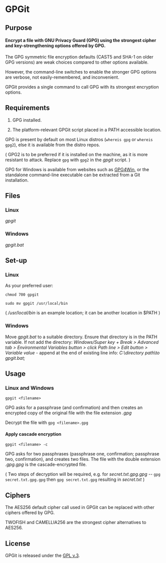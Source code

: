 
# GPGit


## Purpose

#### Encrypt a file with GNU Privacy Guard (GPG) using the strongest cipher and key-strengthening options offered by GPG.

The GPG symmetric file encryption defaults (CAST5 and SHA-1 on older GPG versions) are weak choices compared to other options available.

However, the command-line switches to enable the stronger GPG options are verbose, not easily-remembered, and inconvenient.

GPGit provides a single command to call GPG with its strongest encryption options.


## Requirements

1. GPG installed.

2. The platform-relevant GPGit script placed in a PATH accessible location.

GPG is present by default on most Linux distros (`whereis gpg` or `whereis gpg2`), else it is available from the distro repos.

( GPG2 is to be preferred if it is installed on the machine, as it is more resistant to attack. Replace `gpg` with `gpg2` in the *gpgit* script. )

GPG for Windows is available from websites such as [GPG4Win](https://www.gpg4win.org/), or the standalone command-line executable can be extracted from a Git installation.


## Files

### Linux

*gpgit*

### Windows

*gpgit.bat*


## Set-up

### Linux

As your preferred user:

`chmod 700 gpgit`

`sudo mv gpgit /usr/local/bin`

( */usr/local/bin* is an example location; it can be another location in $PATH )

### Windows

Move *gpgit.bat* to a suitable directory. Ensure that directory is in the PATH variable. If not add the directory: *Windows/Super key + Break > Advanced tab > Environmental Variables button > click Path line > Edit button > Variable value* - append at the end of existing line info: *C:\directory path\to gpgit.bat\;*


## Usage

### Linux and Windows

`gpgit <filename>`

GPG asks for a passphrase (and confirmation) and then creates an encrypted copy of the original file with the file extension *.gpg*

Decrypt the file with `gpg <filename>.gpg`

#### Apply cascade encryption

`gpgit <filename> -c`

GPG asks for two passphrases (passphrase one, confirmation; passphrase two, confirmation), and creates two files. The file with the double extension *.gpg.gpg* is the cascade-encrypted file.

( Two steps of decryption will be required, e.g. for *secret.txt.gpg.gpg* -- `gpg secret.txt.gpg.gpg` then `gpg secret.txt.gpg` resulting in *secret.txt* )



## Ciphers

The AES256 default cipher call used in GPGit can be replaced with other ciphers offered by GPG.

TWOFISH and CAMELLIA256 are the strongest cipher alternatives to AES256.


## License

GPGit is released under the [GPL v.3](https://www.gnu.org/licenses/gpl-3.0.html).
